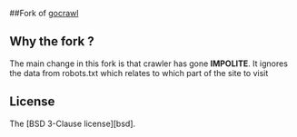 ##Fork of [gocrawl](https://github.com/PuerkitoBio/gocrawl)

## Why the fork ?
The main change in this fork is that crawler has gone **IMPOLITE**.
It ignores the data from robots.txt which relates to which part of the site to visit

## License
The [BSD 3-Clause license][bsd].
